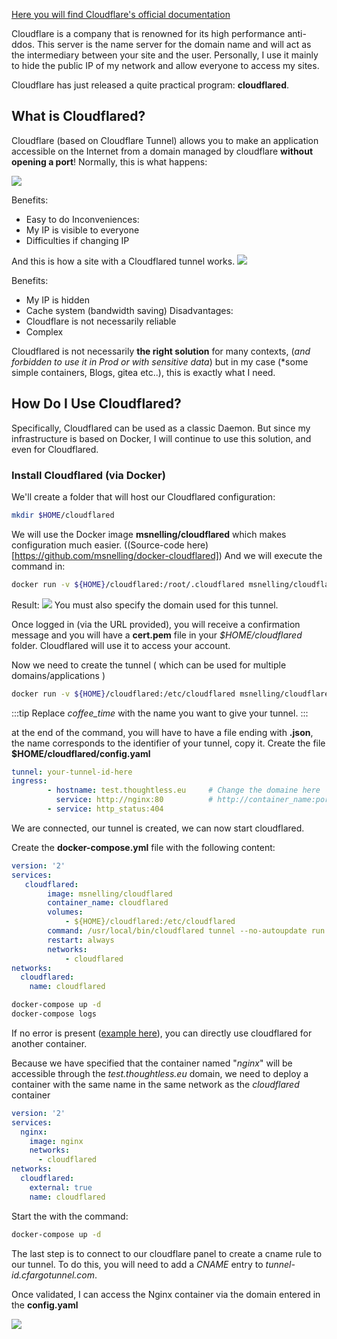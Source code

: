 [Here you will find Cloudflare's official documentation](https://developers.cloudflare.com/cloudflare-one/connections/connect-apps/install-and-setup/tunnel-guide/)


Cloudflare is a company that is renowned for its high performance anti-ddos. This server is the name server for the domain name and will act as the intermediary between your site and the user.
Personally, I use it mainly to hide the public IP of my network and allow everyone to access my sites.


Cloudflare has just released a quite practical program: **cloudflared**.

## What is Cloudflared?


Cloudflare (based on Cloudflare Tunnel) allows you to make an application accessible on the Internet from a domain managed by cloudflare **without opening a port**!
Normally, this is what happens:

![](/img/before-cloudflared.png)

Benefits:
- Easy to do
Inconveniences:
- My IP is visible to everyone
- Difficulties if changing IP

And this is how a site with a Cloudflared tunnel works.
![](/img/after-cloudflared.png)

Benefits:
- My IP is hidden
- Cache system (bandwidth saving)
Disadvantages:
- Cloudflare is not necessarily reliable
- Complex

Cloudflared is not necessarily **the right solution** for many contexts, (*and forbidden to use it in Prod or with sensitive data*) but in my case (*some simple containers, Blogs, gitea etc..), this is exactly what I need.


## How Do I Use Cloudflared?

Specifically, Cloudflared can be used as a classic Daemon. But since my infrastructure is based on Docker, I will continue to use this solution, and even for Cloudflared.

### Install Cloudflared (via Docker)
We'll create a folder that will host our Cloudflared configuration:
```bash
mkdir $HOME/cloudflared
```

We will use the Docker image **msnelling/cloudflared** which makes configuration much easier. ((Source-code here)[https://github.com/msnelling/docker-cloudflared])
And we will execute the command in:

```bash
docker run -v ${HOME}/cloudflared:/root/.cloudflared msnelling/cloudflared cloudflared tunnel login
```

Result:
![](/img/cloudflared-first-run.png)
You must also specify the domain used for this tunnel.

Once logged in (via the URL provided), you will receive a confirmation message and you will have a **cert.pem** file in your *$HOME/cloudflared* folder. Cloudflared will use it to access your account.


Now we need to create the tunnel ( which can be used for multiple domains/applications )

```bash
docker run -v ${HOME}/cloudflared:/etc/cloudflared msnelling/cloudflared cloudflared tunnel create coffee_time
```

:::tip
Replace *coffee_time* with the name you want to give your tunnel.
:::

at the end of the command, you will have to have a file ending with **.json**, the name corresponds to the identifier of your tunnel, copy it.
Create the file **$HOME/cloudflared/config.yaml**

```yaml
tunnel: your-tunnel-id-here
ingress:
        - hostname: test.thoughtless.eu     # Change the domaine here
          service: http://nginx:80          # http://container_name:port
        - service: http_status:404
```
We are connected, our tunnel is created, we can now start cloudflared.

Create the **docker-compose.yml** file with the following content:

```yaml
version: '2'
services:
   cloudflared:
        image: msnelling/cloudflared
        container_name: cloudflared
        volumes:
            - ${HOME}/cloudflared:/etc/cloudflared
        command: /usr/local/bin/cloudflared tunnel --no-autoupdate run
        restart: always
        networks:
            - cloudflared
networks:
  cloudflared:
    name: cloudflared
```

```bash
docker-compose up -d
docker-compose logs
```

If no error is present ([example here](https://i.imgur.com/Ehyao5E.png)), you can directly use cloudflared for another container.

Because we have specified that the container named "*nginx*" will be accessible through the *test.thoughtless.eu* domain, we need to deploy a container with the same name in the same network as the *cloudflared* container

```yaml
version: '2'
services:
  nginx:
    image: nginx
    networks:
      - cloudflared
networks:
  cloudflared:
    external: true
    name: cloudflared
```
Start the with the command:
```bash
docker-compose up -d
```

The last step is to connect to our cloudflare panel to create a cname rule to our tunnel.
To do this, you will need to add a *CNAME* entry to *tunnel-id.cfargotunnel.com*.



Once validated, I can access the Nginx container via the domain entered in the **config.yaml**

![](https://i.imgur.com/lrSkfrX.png)

